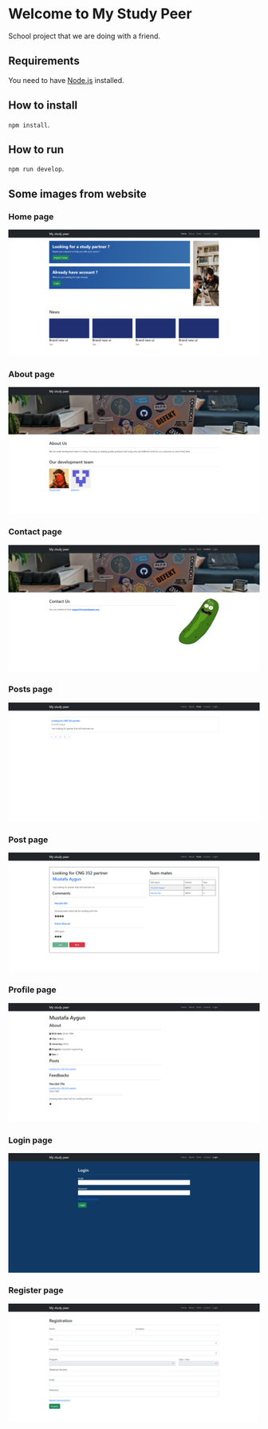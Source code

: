 # Welcome to My Study Peer

School project that we are doing with a friend.

## Requirements

You need to have [Node.js](https://nodejs.org/en/) installed.

## How to install

`npm install`.

## How to run

`npm run develop`.

## Some images from website

### Home page

![](docs/homepage.png)

### About page

![](docs/about.png)

### Contact page

![](docs/contact.png)

### Posts page

![](docs/posts.png)

### Post page

![](docs/post.png)

### Profile page

![](docs/profile.png)

### Login page

![](docs/login.png)

### Register page

![](docs/register.png)
